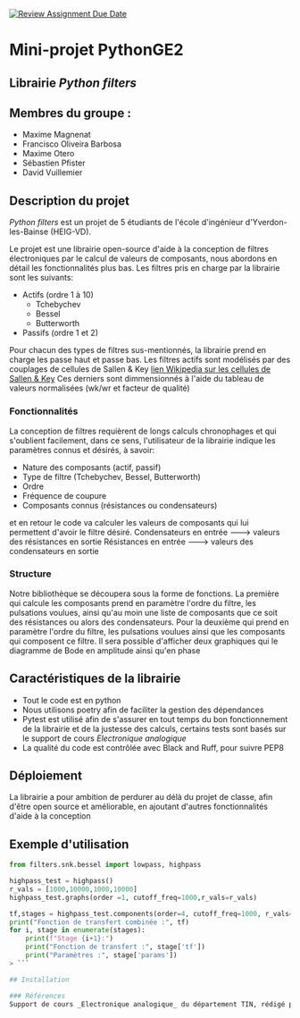[![Review Assignment Due Date](https://classroom.github.com/assets/deadline-readme-button-22041afd0340ce965d47ae6ef1cefeee28c7c493a6346c4f15d667ab976d596c.svg)](https://classroom.github.com/a/oOQR1xPR)
# Mini-projet PythonGE2 
## Librairie _Python filters_

## Membres du groupe :
- Maxime Magnenat
- Francisco Oliveira Barbosa
- Maxime Otero
- Sébastien Pfister
- David Vuillemier

## Description du projet 
_Python filters_ est un projet de 5 étudiants de l'école d'ingénieur d'Yverdon-les-Bainse (HEIG-VD).

Le projet est une librairie open-source d'aide à la conception de filtres électroniques par le calcul de valeurs de composants, nous abordons en détail les fonctionnalités plus bas.
Les filtres pris en charge par la librairie sont les suivants:
- Actifs (ordre 1 à 10)
  - Tchebychev
  - Bessel
  - Butterworth
- Passifs (ordre 1 et 2)

Pour chacun des types de filtres sus-mentionnés, la librairie prend en charge les passe haut et passe bas.
Les filtres actifs sont modélisés par des couplages de cellules de Sallen & Key [lien Wikipedia sur les cellules de Sallen & Key](https://en.wikipedia.org/wiki/Sallen%E2%80%93Key_topology)
Ces derniers sont dimmensionnés à l'aide du tableau de valeurs normalisées (wk/wr et facteur de qualité)

### Fonctionnalités
La conception de filtres requièrent de longs calculs chronophages et qui s'oublient facilement, dans ce sens, l'utilisateur de la librairie indique les paramètres connus et désirés, à savoir:
- Nature des composants (actif, passif)
- Type de filtre (Tchebychev, Bessel, Butterworth)
- Ordre
- Fréquence de coupure
- Composants connus (résistances ou condensateurs)

et en retour le code va calculer les valeurs de composants qui lui permettent d'avoir le filtre désiré.
Condensateurs en entrée  --->  valeurs des résistances en sortie
Résistances en entrée    --->  valeurs des condensateurs en sortie

### Structure
Notre bibliothèque se découpera sous la forme de fonctions.
La première qui calcule les composants prend en paramètre l'ordre du filtre, les pulsations voulues, ainsi qu'au moin une liste de composants que ce soit des résistances ou alors des condensateurs.
Pour la deuxième qui prend en paramètre l'ordre du filtre, les pulsations voulues ainsi que les composants qui composent ce filtre.
Il sera possible d'afficher deux graphiques qui le diagramme de Bode en amplitude ainsi qu'en phase

## Caractéristiques de la librairie
- Tout le code est en python
- Nous utilisons poetry afin de faciliter la gestion des dépendances
- Pytest est utilisé afin de s'assurer en tout temps du bon fonctionnement de la librairie et de la justesse des calculs, certains tests sont basés sur le support de cours _Electronique analogique_
- La qualité du code est contrôlée avec Black and Ruff, pour suivre PEP8


## Déploiement

La librairie a pour ambition de perdurer au délà du projet de classe, afin d'être open source et améliorable, en ajoutant d'autres fonctionnalités d'aide à la conception

## Exemple d'utilisation

```python <
from filters.snk.bessel import lowpass, highpass

highpass_test = highpass()
r_vals = [1000,10000,1000,10000]
highpass_test.graphs(order =1, cutoff_freq=1000,r_vals=r_vals)

tf,stages = highpass_test.components(order=4, cutoff_freq=1000, r_vals=r_vals)
print("Fonction de transfert combinée :", tf)
for i, stage in enumerate(stages):
    print(f"Stage {i+1}:")
    print("Fonction de transfert :", stage['tf'])
    print("Paramètres :", stage['params'])
> ```

## Installation

### Références
Support de cours _Electronique analogique_ du département TIN, rédigé par Monsieur Blaise Grandjean
